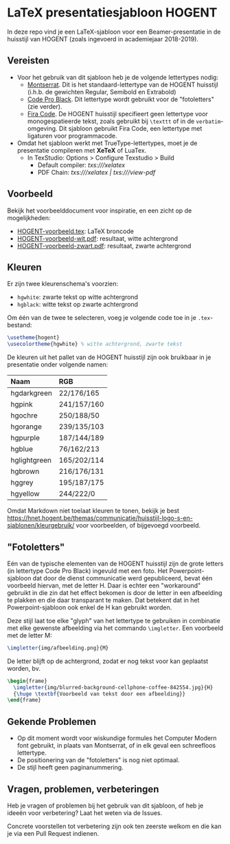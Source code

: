 # LaTeX presentatiesjabloon HOGENT

In deze repo vind je een LaTeX-sjabloon voor een Beamer-presentatie in de huisstijl van HOGENT (zoals ingevoerd in academiejaar 2018-2019).

## Vereisten

- Voor het gebruik van dit sjabloon heb je de volgende lettertypes nodig:
    - [Montserrat](https://fonts.google.com/specimen/Montserrat). Dit is het standaard-lettertype van de HOGENT huisstijl (i.h.b. de gewichten Regular, Semibold en Extrabold)
    - [Code Pro Black](https://www.dafontfree.net/freefonts-code-pro-black-f62435.htm). Dit lettertype wordt gebruikt voor de "fotoletters" (zie verder).
    - [Fira Code](https://github.com/tonsky/FiraCode). De HOGENT huisstijl specifieert geen lettertype voor monogespatieerde tekst, zoals gebruikt bij `\texttt` of in de `verbatim`-omgeving. Dit sjabloon gebruikt Fira Code, een lettertype met ligaturen voor programmacode.
- Omdat het sjabloon werkt met TrueType-lettertypes, moet je de presentatie compileren met **XeTeX** of LuaTex.
    - In TexStudio: Options > Configure Texstudio > Build
        - Default compiler: _txs:///xelatex_
        - PDF Chain: _txs:///xelatex | txs:///view-pdf_

## Voorbeeld

Bekijk het voorbeelddocument voor inspiratie, en een zicht op de mogelijkheden:

- [HOGENT-voorbeeld.tex](HOGENT-voorbeeld.tex): LaTeX broncode
- [HOGENT-voorbeeld-wit.pdf](HOGENT-voorbeeld-wit.pdf): resultaat, witte achtergrond
- [HOGENT-voorbeeld-zwart.pdf](HOGENT-voorbeeld-zwart.pdf): resultaat, zwarte achtergrond

## Kleuren

Er zijn twee kleurenschema's voorzien:

- `hgwhite`: zwarte tekst op witte achtergrond
- `hgblack`: witte tekst op zwarte achtergrond

Om één van de twee te selecteren, voeg je volgende code toe in je `.tex`-bestand:

```latex
\usetheme{hogent}
\usecolortheme{hgwhite} % witte achtergrond, zwarte tekst
```

De kleuren uit het pallet van de HOGENT huisstijl zijn ook bruikbaar in je presentatie onder volgende namen:

| Naam         | RGB         |
| :--          | :--         |
| hgdarkgreen  | 22/176/165  |
| hgpink       | 241/157/160 |
| hgochre      | 250/188/50  |
| hgorange     | 239/135/103 |
| hgpurple     | 187/144/189 |
| hgblue       | 76/162/213  |
| hglightgreen | 165/202/114 |
| hgbrown      | 216/176/131 |
| hggrey       | 195/187/175 |
| hgyellow     | 244/222/0   |

Omdat Markdown niet toelaat kleuren te tonen, bekijk je best <https://hnet.hogent.be/themas/communicatie/huisstijl-logo-s-en-sjablonen/kleurgebruik/> voor voorbeelden, of bijgevoegd voorbeeld.

## "Fotoletters"

Eén van de typische elementen van de HOGENT huisstijl zijn de grote letters (in lettertype Code Pro Black) ingevuld met een foto. Het Powerpoint-sjabloon dat door de dienst communicatie werd gepubliceerd, bevat één voorbeeld hiervan, met de letter H. Daar is echter een "workaround" gebruikt in die zin dat het effect bekomen is door de letter in een afbeelding te plakken en die daar transparant te maken. Dat betekent dat in het Powerpoint-sjabloon ook enkel de H kan gebruikt worden.

Deze stijl laat toe elke "glyph" van het lettertype te gebruiken in combinatie met elke gewenste afbeelding via het commando `\imgletter`. Een voorbeeld met de letter M:

```latex
\imgletter{img/afbeelding.png}{M}
```

De letter blijft op de achtergrond, zodat er nog tekst voor kan geplaatst worden, bv.


```latex
\begin{frame}
  \imgletter{img/blurred-background-cellphone-coffee-842554.jpg}{H}
  {\huge \textbf{Voorbeeld van tekst door een afbeelding}}
\end{frame}
```

## Gekende Problemen

- Op dit moment wordt voor wiskundige formules het Computer Modern font gebruikt, in plaats van Montserrat, of in elk geval een schreefloos lettertype.
- De positionering van de "fotoletters" is nog niet optimaal.
- De stijl heeft geen paginanummering.

## Vragen, problemen, verbeteringen

Heb je vragen of problemen bij het gebruik van dit sjabloon, of heb je ideeën voor verbetering? Laat het weten via de Issues.

Concrete voorstellen tot verbetering zijn ook ten zeerste welkom en die kan je via een Pull Request indienen.
